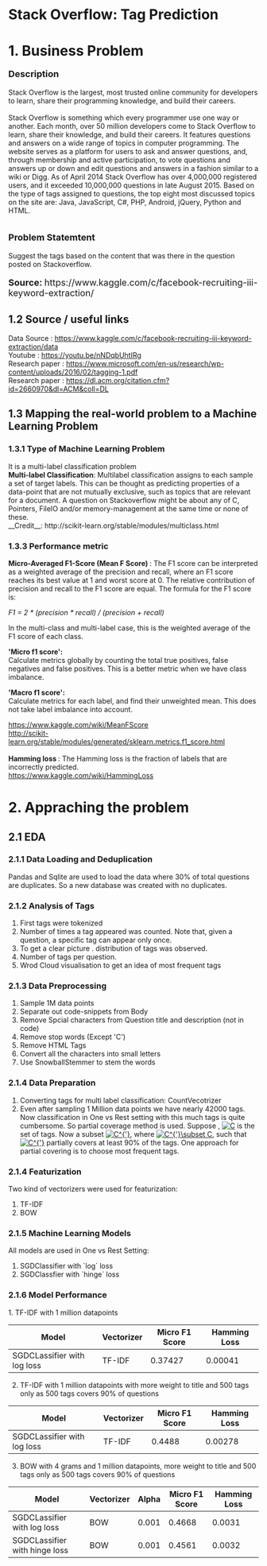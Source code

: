 # Stack Overflow: Tag Prediction

<h1>1. Business Problem </h1>

<p style='font-size:18px'><b> Description </b></p>
<p>
Stack Overflow is the largest, most trusted online community for developers to learn, share their programming knowledge, and build their careers.<br />
<br />
Stack Overflow is something which every programmer use one way or another. Each month, over 50 million developers come to Stack Overflow to learn, share their knowledge, and build their careers. It features questions and answers on a wide range of topics in computer programming. The website serves as a platform for users to ask and answer questions, and, through membership and active participation, to vote questions and answers up or down and edit questions and answers in a fashion similar to a wiki or Digg. As of April 2014 Stack Overflow has over 4,000,000 registered users, and it exceeded 10,000,000 questions in late August 2015. Based on the type of tags assigned to questions, the top eight most discussed topics on the site are: Java, JavaScript, C#, PHP, Android, jQuery, Python and HTML.<br />
<br />
</p>

<p style='font-size:18px'><b> Problem Statemtent </b></p>
Suggest the tags based on the content that was there in the question posted on Stackoverflow.

<p style='font-size:18px'><b> Source:  </b> https://www.kaggle.com/c/facebook-recruiting-iii-keyword-extraction/</p>

<h2> 1.2 Source / useful links </h2>

Data Source : https://www.kaggle.com/c/facebook-recruiting-iii-keyword-extraction/data <br>
Youtube : https://youtu.be/nNDqbUhtIRg <br>
Research paper : https://www.microsoft.com/en-us/research/wp-content/uploads/2016/02/tagging-1.pdf <br>
Research paper : https://dl.acm.org/citation.cfm?id=2660970&dl=ACM&coll=DL

<h2>1.3 Mapping the real-world problem to a Machine Learning Problem </h2>
<h3> 1.3.1 Type of Machine Learning Problem </h3>

<p> It is a multi-label classification problem  <br>
<b>Multi-label Classification</b>: Multilabel classification assigns to each sample a set of target labels. This can be thought as predicting properties of a data-point that are not mutually exclusive, such as topics that are relevant for a document. A question on Stackoverflow might be about any of C, Pointers, FileIO and/or memory-management at the same time or none of these. <br>
__Credit__: http://scikit-learn.org/stable/modules/multiclass.html
</p>

<h3>1.3.3 Performance metric </h3>
<b>Micro-Averaged F1-Score (Mean F Score) </b>: 
The F1 score can be interpreted as a weighted average of the precision and recall, where an F1 score reaches its best value at 1 and worst score at 0. The relative contribution of precision and recall to the F1 score are equal. The formula for the F1 score is:

<i>F1 = 2 * (precision * recall) / (precision + recall)</i><br>

In the multi-class and multi-label case, this is the weighted average of the F1 score of each class. <br>

<b>'Micro f1 score': </b><br>
Calculate metrics globally by counting the total true positives, false negatives and false positives. This is a better metric when we have class imbalance.
<br>

<b>'Macro f1 score': </b><br>
Calculate metrics for each label, and find their unweighted mean. This does not take label imbalance into account.
<br>

https://www.kaggle.com/wiki/MeanFScore <br>
http://scikit-learn.org/stable/modules/generated/sklearn.metrics.f1_score.html <br>
<br>
<b> Hamming loss </b>: The Hamming loss is the fraction of labels that are incorrectly predicted. <br>
https://www.kaggle.com/wiki/HammingLoss <br>



<h1> 2. Appraching the problem </h1>
<h2> 2.1 EDA </h2>
<h3> 2.1.1 Data Loading and Deduplication </h3>
Pandas and Sqlite are used to load the data where 30% of total questions are duplicates. So a new database was created with no duplicates.

<h3> 2.1.2 Analysis of Tags </h3>
<ol>
  <li> First tags were tokenized</li>
  <li> Number of times a tag appeared was counted. Note that, given a question, a specific tag can appear only once.</li>
  <li> To get a clear picture . distribution of tags was observed. </li>
  <li> Number of tags per question. </li>
  <li> Wrod Cloud visualisation to get an idea of most frequent tags </li>
</ol>

<h3> 2.1.3 Data Preprocessing </h3>
<ol> 
    <li> Sample 1M data points </li>
    <li> Separate out code-snippets from Body </li>
    <li> Remove Spcial characters from Question title and description (not in code)</li>
    <li> Remove stop words (Except 'C') </li>
    <li> Remove HTML Tags </li>
    <li> Convert all the characters into small letters </li>
    <li> Use SnowballStemmer to stem the words </li>
</ol>

<h3> 2.1.4 Data Preparation </h3>
<ol>
  <li> Converting tags for multi label classification: CountVecotrizer </li>
  <li> Even after sampling 1 Million data points we have nearly 42000 tags. Now classification in One vs Rest setting with this much tags is quite cumbersome. So partial coverage method
  is used. Suppose , <a href="https://www.codecogs.com/eqnedit.php?latex=C" target="_blank"><img src="https://latex.codecogs.com/gif.latex?C" title="C" /></a> is the set of tags. Now a subset <a href="https://www.codecogs.com/eqnedit.php?latex=C^{'}" target="_blank"><img src="https://latex.codecogs.com/gif.latex?C^{'}" title="C^{'}" /></a>, where 
  <a href="https://www.codecogs.com/eqnedit.php?latex=C^{'}\subset&space;C" target="_blank"><img src="https://latex.codecogs.com/gif.latex?C^{'}\subset&space;C" title="C^{'}\subset C" /></a>, such that <a href="https://www.codecogs.com/eqnedit.php?latex=C^{'}" target="_blank"><img src="https://latex.codecogs.com/gif.latex?C^{'}" title="C^{'}" /></a>  partially covers
  at least 90% of the tags. One approach for partial covering is to choose most frequent tags.</li>
</ol>
  
 <h3> 2.1.4 Featurization </h3>
 Two kind of vectorizers were used for featurization:
 <ol>
  <li> TF-IDF</li>
  <li> BOW </li>
 </ol>
  
 <h3> 2.1.5 Machine Learning Models </h3>
 All models are used in One vs Rest Setting:
 <ol>
  <li> SGDClassifier with `log` loss</li>
  <li> SGDClassfier with `hinge` loss</li>
 </ol>
  
 <h3> 2.1.6 Model Performance </h3>
 1. TF-IDF with 1 million datapoints

  | Model | Vectorizer | Micro F1 Score | Hamming Loss|
  | --------------- | --------------- | --------------- | --------------- |
  | SGDCLassifier with log loss | TF-IDF | 0.37427 | 0.00041 |
  
 2. TF-IDF with 1 million datapoints with more weight to title and 500 tags only as 500 tags covers 90% of questions
 
  | Model | Vectorizer | Micro F1 Score | Hamming Loss|
  | --------------- | --------------- | --------------- | --------------- |
  | SGDCLassifier with log loss | TF-IDF | 0.4488 | 0.00278 |
  
 3. BOW with 4 grams and 1 million datapoints, more weight to title and 500 tags only as 500 tags covers 90% of questions
 
  | Model | Vectorizer | Alpha | Micro F1 Score | Hamming Loss |
  | --------------- | --------------- | --------------- | --------------- | --------------- |
  | SGDCLassifier with log loss | BOW | 0.001 | 0.4668 | 0.0031 |
  | SGDCLassifier with hinge loss | BOW | 0.001 | 0.4561 | 0.0032 |
 
  
 
